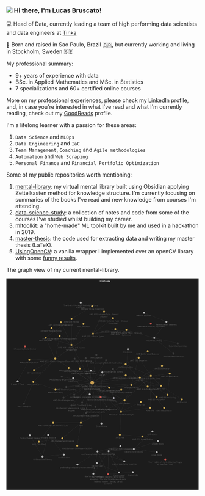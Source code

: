 ### <img src="https://media.giphy.com/media/hvRJCLFzcasrR4ia7z/giphy.gif" width="30px"> Hi there, I'm Lucas Bruscato!

💻 Head of Data, currently leading a team of high performing data scientists and data engineers at [Tinka](https://www.tinka.com/)

📍 Born and raised in Sao Paulo, Brazil 🇧🇷, but currently working and living in Stockholm, Sweden 🇸🇪

My professional summary:
- 9+ years of experience with data
- BSc. in Applied Mathematics and MSc. in Statistics
- 7 specializations and 60+ certified online courses

More on my professional experiences, please check my [LinkedIn](https://www.linkedin.com/in/lucasbruscato/) profile, and, in case you're interested in what I've read and what I'm currently reading, check out my [GoodReads](https://www.goodreads.com/user/show/62731123-lucas-bruscato) profile.

I'm a lifelong learner with a passion for these areas:
1. `Data Science` and `MLOps`
2. `Data Engineering` and `IaC`
3. `Team Management`, `Coaching` and `Agile methodologies`
4. `Automation` and `Web Scraping`
5. `Personal Finance` and `Financial Portfolio Optimization`

Some of my public repositories worth mentioning:

1. [mental-library](https://github.com/lucasbruscato/mental-library): my virtual mental library built using Obsidian applying Zettelkasten method for knowledge structure. I'm currently focusing on summaries of the books I've read and new knowledge from courses I'm attending.
2. [data-science-study](https://github.com/lucasbruscato/data-science-study): a collection of notes and code from some of the courses I've studied whilst building my career.
3. [mltoolkit](https://github.com/lucasbruscato/mltoolkit): a "home-made" ML toolkit built by me and used in a hackathon in 2019.
4. [master-thesis](https://github.com/lucasbruscato/master-thesis): the code used for extracting data and writing my master thesis (LaTeX).
5. [UsingOpenCV](https://github.com/lucasbruscato/UsingOpenCV): a vanilla wrapper I implemented over an openCV library with some [funny results](https://github.com/lucasbruscato/UsingOpenCV/blob/master/output_images/2.png).

The graph view of my current mental-library.

<p align="center">
  <img src="https://github.com/lucasbruscato/lucasbruscato/blob/main/img/obsidian.png" width="600px" height="auto" />
</p>
